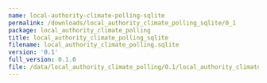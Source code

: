 ```yaml
---
name: local-authority-climate-polling-sqlite
permalink: /downloads/local_authority_climate_polling_sqlite/0_1
package: local_authority_climate_polling
title: local_authority_climate_polling_sqlite
filename: local_authority_climate_polling.sqlite
version: '0.1'
full_version: 0.1.0
file: /data/local_authority_climate_polling/0.1/local_authority_climate_polling.sqlite
---
```

